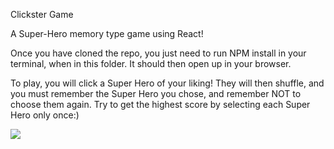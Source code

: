 Clickster Game

A Super-Hero memory type game using React! 

Once you have cloned the repo, you just need to run NPM install in your terminal, when in this folder.  It should then open up in your browser.

To play, you will click a Super Hero of your liking!  They will then shuffle, and you must remember the Super Hero you chose, and remember NOT to choose them again.  Try to get the highest score by selecting each Super Hero only once:)

![](./clickster.gif)